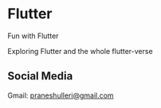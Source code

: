 # Flutter
Fun with Flutter

Exploring Flutter and the whole flutter-verse

## Social Media
Gmail: praneshulleri@gmail.com

